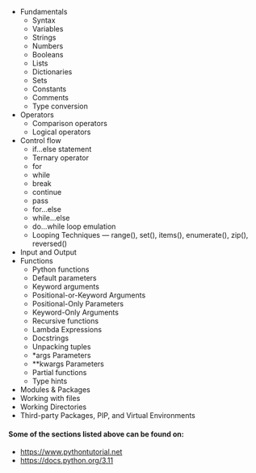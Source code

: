 - Fundamentals
  - Syntax
  - Variables
  - Strings
  - Numbers
  - Booleans
  - Lists
  - Dictionaries
  - Sets
  - Constants
  - Comments
  - Type conversion
- Operators
  - Comparison operators
  - Logical operators
- Control flow
  - if…else statement
  - Ternary operator
  - for
  - while
  - break
  - continue
  - pass
  - for…else
  - while…else
  - do…while loop emulation
  - Looping Techniques — range(), set(), items(), enumerate(), zip(), reversed()
- Input and Output
- Functions
  - Python functions
  - Default parameters
  - Keyword arguments
  - Positional-or-Keyword Arguments
  - Positional-Only Parameters
  - Keyword-Only Arguments
  - Recursive functions
  - Lambda Expressions
  - Docstrings
  - Unpacking tuples
  - *args Parameters
  - **kwargs Parameters
  - Partial functions
  - Type hints
- Modules & Packages
- Working with files
- Working Directories
- Third-party Packages, PIP, and Virtual Environments

#### Some of the sections listed above can be found on:
- https://www.pythontutorial.net
- https://docs.python.org/3.11